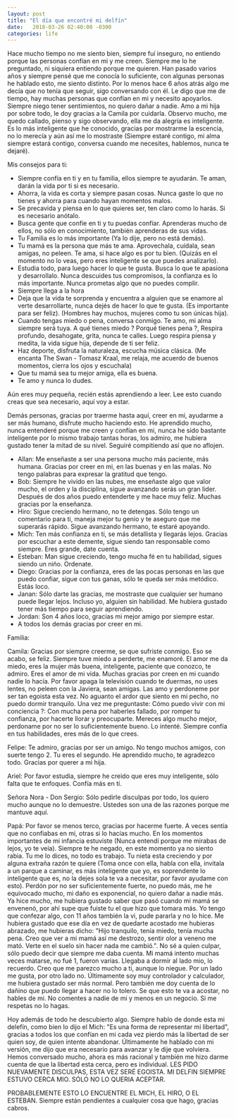 ```yaml
---
layout: post
title: "El día que encontré mi delfín"
date:   2018-03-26 02:40:00 -0300
categories: life
---
```

Hace mucho tiempo no me siento bien, siempre fuí inseguro, no entiendo porque las personas confían en mi y me creen. Siempre me lo he preguntado, ni siquiera entiendo porque me quieren. Han pasado varios años y siempre pensé que me conocía lo suficiente, con algunas personas he hablado esto, me siento distinto. Por lo menos hace 6 años atrás algo me decía que no tenía que seguir, sigo conversando con él. Le digo que me de tiempo, hay muchas personas que confían en mi y necesito apoyarlos. Siempre niego tener sentimientos, no quiero dañar a nadie. Amo a mi hija por sobre todo, le doy gracias a la Camila por cuidarla. Observo mucho, me quedo callado, pienso y sigo observando, ella me da alegría es inteligente. Es lo más inteligente que he conocido, gracias por mostrarme la escencia, no lo merecía y aún así me lo mostraste (Siempre estaré contigo, mi alma siempre estará contigo, conversa cuando me necesites, hablemos, nunca te dejaré).

Mis consejos para ti:
- Siempre confía en ti y en tu familia, ellos siempre te ayudarán. Te aman, darán la vida por ti si es necesario.
- Ahorra, la vida es corta y siempre pasan cosas. Nunca gaste lo que no tienes y ahorra para cuando hayan momentos malos. 
- Se precavida y piensa en lo que quieres ser, ten claro como lo harás. Si es necesario anótalo.
- Busca gente que confíe en ti y tu puedas confíar. Aprenderas mucho de ellos, no sólo en conocimiento, también aprenderas de sus vidas. 
- Tu Familia es lo más importante (Ya lo dije, pero no está demás).
- Tu mamá es la persona que más te ama. Aprovechala, cuídala, sean amigas, no peleen. Te ama, si hace algo es por tu bien. (Quizás en el momento no lo veas, pero eres inteligente se que puedes analizarlo).
- Estudia todo, para luego hacer lo que te gusta. Busca lo que te apasiona y desarrollalo. Nunca descuides tus compromisos, la confianza es lo más importante. Nunca prometas algo que no puedes complir. 
- Siempre llega a la hora
- Deja que la vida te sorprenda y encuentra a alguien que se enamore al verte desarrollarte, nunca dejés de hacer lo que te gusta. (Es importante para ser feliz). (Hombres hay muchos, mujeres como tu son únicas hija).
- Cuando tengas miedo o pena, conversa conmigo. Te amo, mi alma siempre será tuya. A qué tienes miedo ? Porqué tienes pena ?, Respira profundo, desahogate, grita, nunca te calles. Luego respira piensa y medita, la vida sigue hija, depende de ti ser feliz. 
- Haz deporte, disfruta la naturaleza, escucha música clásica. (Me encanta The Swan - Tomasz Kraal, me relaja, me acuerdo de buenos momentos, cierra los ojos y escuchala)
- Que tu mamá sea tu mejor amiga, ella es buena.
- Te amo y nunca lo dudes.

Aún eres muy pequeña, recién estás aprendiendo a leer. Lee esto cuando creas que sea necesario, aquí voy a estar. 

Demás personas, gracias por traerme hasta aquí, creer en mi, ayudarme a ser más humano, disfrute mucho haciendo esto. He aprendido mucho, nunca entenderé porque me creen y confían en mi, nunca he sido bastante inteligente por lo mismo trabajo tantas horas, los admiro, me hubiera gustado tener la mitad de su nivel. Seguiré compitiendo así que no aflojen. 

- Allan: Me enseñaste a ser una persona mucho más paciente, más humana. Gracias por creer en mi, en las buenas y en las malas. No tengo palabras para expresar la gratitud que tengo.
- Bob: Siempre he vivido en las nubes, me enseñaste algo que valor mucho, el orden y la disciplina, sigue avanzando serás un gran lider. Después de dos años puedo entenderte y me hace muy feliz. Muchas gracias por la enseñanza. 
- Hiro: Sigue creciendo hermano, no te detengas. Sólo tengo un comentario para ti, maneja mejor tu genio y te aseguro que me superarás rápido. Sigue avanzando hermano, te estaré apoyando.
- Mich: Ten más confianza en ti, se más detallista y llegarás lejos. Gracias por escuchar a este demente, sigue siendo tan responsable como siempre. Eres grande, date cuenta. 
- Esteban: Man sigue creciendo, tengo mucha fé en tu habilidad, sigues siendo un niño. Ordenate.
- Diego: Gracias por la confianza, eres de las pocas personas en las que puedo confiar, sigue con tus ganas, sólo te queda ser más metódico. Estás loco.
- Janan: Sólo darte las gracias, me mostraste que cualquier ser humano puede llegar lejos. Incluso yo, alguien sin habilidad. Me hubiera gustado tener más tiempo para seguir aprendiendo.
- Jordan: Son 4 años loco, gracias mi mejor amigo por siempre estar.
- A todos los demás gracias por creer en mi. 

Familia:

Camila: Gracias por siempre creerme, se que sufriste conmigo. Eso se acabo, se feliz. Siempre tuve miedo a perderte, me enamoré. El amor me da miedo, eres la mujer más buena, inteligente, paciente que conozco, te admiro. Eres el amor de mi vida. Muchas gracias por creen en mi cuando nadie lo hacía. Por favor apaga la televisión cuando te duermas, no uses lentes, no peleen con la Javiera, sean amigas. Las amo y perdoneme por ser tan egoista esta vez.
No aguanto el ardor que siento en mi pecho, no puedo dormir tranquilo. Una vez me preguntaste: Cómo puedo vivir con mi conciencia ?: Con mucha pena por haberles fallado, por romper tu confianza, por hacerte llorar y preocuparte. Mereces algo mucho mejor, perdoname por no ser lo suficientemente bueno. Lo intenté. Siempre confía en tus habilidades, eres más de lo que crees. 

Felipe: Te admiro, gracias por ser un amigo. No tengo muchos amigos, con suerte tengo 2. Tu eres el segundo. He aprendido mucho, te agradezco todo. Gracias por querer a mi hija. 

Ariel: Por favor estudia, siempre he creido que eres muy inteligente, sólo falta que te enfoques. Confía más en tí. 

Señora Nora - Don Sergio: Sólo pedirle disculpas por todo, los quiero mucho aunque no lo demuestre. Ustedes son una de las razones porque me mantuve aquí. 

Papá: Por favor se menos terco, gracias por hacerme fuerte. A veces sentía que no confiabas en mi, otras si lo hacías mucho. En los momentos importantes de mi infancia estuviste (Nunca entendí porque me mirabas de lejos, yo te veía). Siempre te he negado, en este momento ya no siento rabia. Tu me lo dices, no todo es trabajo. Tu nieta esta creciendo y por alguna extraña razón te quiere (Toma once con ella, habla con ella, invitala a un parque a caminar, es más inteligente que yo, es soprendente lo inteligente que es, no la dejes sola te va a necesitar, por favor ayudame con esto). Perdón por no ser suficientemente fuerte, no puedo más, me he equivocado mucho, mi daño es exponencial, no quiero dañar a nadie más. Ya hice mucho, me hubiera gustado saber que pasó cuando mi mamá se envenenó, por ahí supe que fuiste tu el que hizo que tomara más. Yo tengo que confezar algo, con 11 años también la vi, pude pararla y no lo hice. Me hubiera gustado que ese día en vez de quedarte acostado me hubieras abrazado, me hubieras dicho: "Hijo tranquilo, tenía miedo, tenía mucha pena. Creo que ver a mi mamá así me destrozo, sentir olor a veneno me mató. Verte en el suelo sin hacer nada me cambió.". No sé a quien culpar, sólo puedo decir que siempre me daba cuenta. Mi mamá intento muchas veces matarse, no fué 1, fueron varias. Llegaba a dormir al lado mio, lo recuerdo. 
Creo que me parezco mucho a ti, aunque lo niegue. Por un lado me gusta, por otro lado no. Últimamente soy muy controlador y calculador, me hubiera gustado ser más normal. Pero también me doy cuenta de lo dañino que puedo llegar a hacer no lo tolero. Se que esto te va a acostar, no hables de mi. No comentes a nadie de mi y menos en un negocio. Si me respetas no lo hagas.

Hoy además de todo he descubierto algo. Siempre hablo de donde esta mi delefín, como bien lo dijo el Mich: "Es una forma de representar mi libertad", gracias a todos los que confían en mi cada vez pierdo más la libertad de ser quien soy, de quien intente abandonar. Últimamente he hablado con mi versión, me dijo que era necesario para avanzar y le dije que volviera. Hemos conversado mucho, ahora es más racional y también me hizo darme cuenta de que la libertad esta cerca, pero es individual. LES PIDO NUEVAMENTE DISCULPAS, ESTA VEZ SERÉ EGOISTA. MI DELFIN SIEMPRE ESTUVO CERCA MIO. SÓLO NO LO QUERIA ACEPTAR. 


PROBABLEMENTE ESTO LO ENCUENTRE EL MICH, EL HIRO, O EL ESTEBAN. Siempre están pendientes a cualquier cosa que hago, gracias cabros.  

